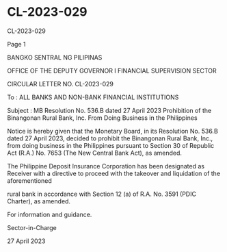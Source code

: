 # CL-2023-029

CL-2023-029

Page 1

BANGKO SENTRAL NG PILIPINAS

OFFICE OF THE DEPUTY GOVERNOR I FINANCIAL SUPERVISION SECTOR

CIRCULAR LETTER NO. CL-2023-029

To : ALL BANKS AND NON-BANK FINANCIAL INSTITUTIONS

Subject : MB Resolution No. 536.B dated 27 April 2023 Prohibition of the Binangonan Rural Bank, Inc. From Doing Business in the Philippines

Notice is hereby given that the Monetary Board, in its Resolution No. 536.B dated 27 April 2023, decided to prohibit the Binangonan Rural Bank, Inc., from doing business in the Philippines pursuant to Section 30 of Republic Act (R.A.) No. 7653 (The New Central Bank Act), as amended.

The Philippine Deposit Insurance Corporation has been designated as Receiver with a directive to proceed with the takeover and liquidation of the aforementioned

rural bank in accordance with Section 12 (a) of R.A. No. 3591 (PDIC Charter), as amended.

For information and guidance.

Sector-in-Charge

27 April 2023